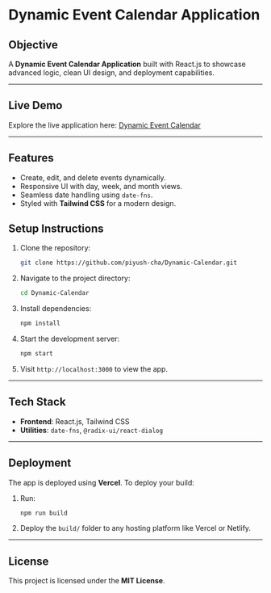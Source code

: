 # Dynamic Event Calendar Application

## **Objective**
A **Dynamic Event Calendar Application** built with React.js to showcase advanced logic, clean UI design, and deployment capabilities.

---

## **Live Demo**
Explore the live application here: [Dynamic Event Calendar](https://dynamic-calendar-qqcm.vercel.app/)

---

## **Features**
- Create, edit, and delete events dynamically.
- Responsive UI with day, week, and month views.
- Seamless date handling using `date-fns`.
- Styled with **Tailwind CSS** for a modern design.


## **Setup Instructions**
1. Clone the repository:
   ```bash
   git clone https://github.com/piyush-cha/Dynamic-Calendar.git
   ```
2. Navigate to the project directory:
   ```bash
   cd Dynamic-Calendar
   ```
3. Install dependencies:
   ```bash
   npm install
   ```
4. Start the development server:
   ```bash
   npm start
   ```
5. Visit `http://localhost:3000` to view the app.

---

## **Tech Stack**
- **Frontend**: React.js, Tailwind CSS
- **Utilities**: `date-fns`, `@radix-ui/react-dialog`

---

## **Deployment**
The app is deployed using **Vercel**. To deploy your build:
1. Run:
   ```bash
   npm run build
   ```
2. Deploy the `build/` folder to any hosting platform like Vercel or Netlify.
---

## **License**
This project is licensed under the **MIT License**.
